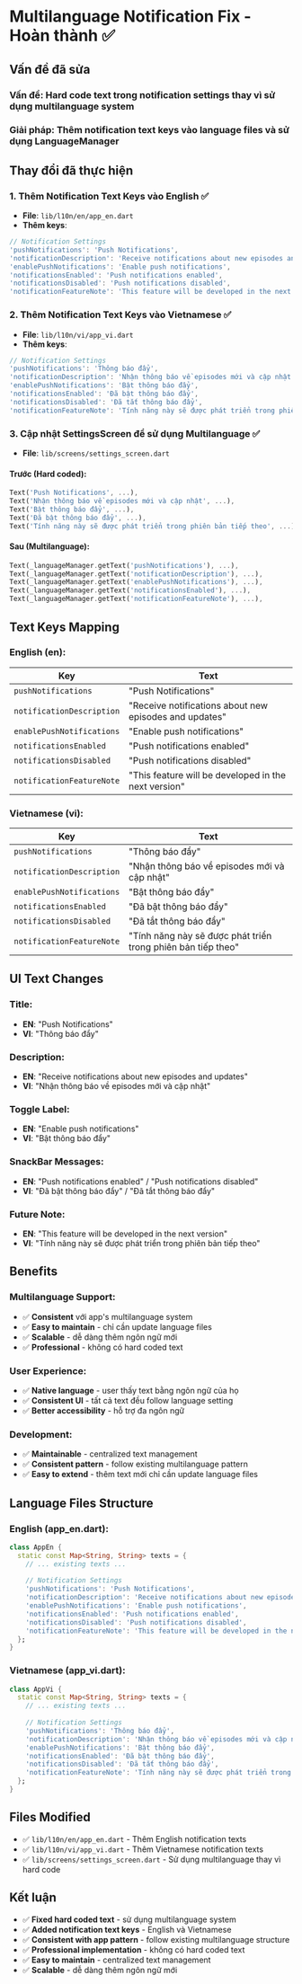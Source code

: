 # Multilanguage Notification Fix - Hoàn thành ✅

## **Vấn đề đã sửa**

### **Vấn đề**: Hard code text trong notification settings thay vì sử dụng multilanguage system

### **Giải pháp**: Thêm notification text keys vào language files và sử dụng LanguageManager

## **Thay đổi đã thực hiện**

### **1. Thêm Notification Text Keys vào English** ✅
- **File**: `lib/l10n/en/app_en.dart`
- **Thêm keys**:
```dart
// Notification Settings
'pushNotifications': 'Push Notifications',
'notificationDescription': 'Receive notifications about new episodes and updates',
'enablePushNotifications': 'Enable push notifications',
'notificationsEnabled': 'Push notifications enabled',
'notificationsDisabled': 'Push notifications disabled',
'notificationFeatureNote': 'This feature will be developed in the next version',
```

### **2. Thêm Notification Text Keys vào Vietnamese** ✅
- **File**: `lib/l10n/vi/app_vi.dart`
- **Thêm keys**:
```dart
// Notification Settings
'pushNotifications': 'Thông báo đẩy',
'notificationDescription': 'Nhận thông báo về episodes mới và cập nhật',
'enablePushNotifications': 'Bật thông báo đẩy',
'notificationsEnabled': 'Đã bật thông báo đẩy',
'notificationsDisabled': 'Đã tắt thông báo đẩy',
'notificationFeatureNote': 'Tính năng này sẽ được phát triển trong phiên bản tiếp theo',
```

### **3. Cập nhật SettingsScreen để sử dụng Multilanguage** ✅
- **File**: `lib/screens/settings_screen.dart`

#### **Trước (Hard coded)**:
```dart
Text('Push Notifications', ...),
Text('Nhận thông báo về episodes mới và cập nhật', ...),
Text('Bật thông báo đẩy', ...),
Text('Đã bật thông báo đẩy', ...),
Text('Tính năng này sẽ được phát triển trong phiên bản tiếp theo', ...),
```

#### **Sau (Multilanguage)**:
```dart
Text(_languageManager.getText('pushNotifications'), ...),
Text(_languageManager.getText('notificationDescription'), ...),
Text(_languageManager.getText('enablePushNotifications'), ...),
Text(_languageManager.getText('notificationsEnabled'), ...),
Text(_languageManager.getText('notificationFeatureNote'), ...),
```

## **Text Keys Mapping**

### **English (en)**:
| Key | Text |
|-----|------|
| `pushNotifications` | "Push Notifications" |
| `notificationDescription` | "Receive notifications about new episodes and updates" |
| `enablePushNotifications` | "Enable push notifications" |
| `notificationsEnabled` | "Push notifications enabled" |
| `notificationsDisabled` | "Push notifications disabled" |
| `notificationFeatureNote` | "This feature will be developed in the next version" |

### **Vietnamese (vi)**:
| Key | Text |
|-----|------|
| `pushNotifications` | "Thông báo đẩy" |
| `notificationDescription` | "Nhận thông báo về episodes mới và cập nhật" |
| `enablePushNotifications` | "Bật thông báo đẩy" |
| `notificationsEnabled` | "Đã bật thông báo đẩy" |
| `notificationsDisabled` | "Đã tắt thông báo đẩy" |
| `notificationFeatureNote` | "Tính năng này sẽ được phát triển trong phiên bản tiếp theo" |

## **UI Text Changes**

### **Title**:
- **EN**: "Push Notifications"
- **VI**: "Thông báo đẩy"

### **Description**:
- **EN**: "Receive notifications about new episodes and updates"
- **VI**: "Nhận thông báo về episodes mới và cập nhật"

### **Toggle Label**:
- **EN**: "Enable push notifications"
- **VI**: "Bật thông báo đẩy"

### **SnackBar Messages**:
- **EN**: "Push notifications enabled" / "Push notifications disabled"
- **VI**: "Đã bật thông báo đẩy" / "Đã tắt thông báo đẩy"

### **Future Note**:
- **EN**: "This feature will be developed in the next version"
- **VI**: "Tính năng này sẽ được phát triển trong phiên bản tiếp theo"

## **Benefits**

### **Multilanguage Support**:
- ✅ **Consistent** với app's multilanguage system
- ✅ **Easy to maintain** - chỉ cần update language files
- ✅ **Scalable** - dễ dàng thêm ngôn ngữ mới
- ✅ **Professional** - không có hard coded text

### **User Experience**:
- ✅ **Native language** - user thấy text bằng ngôn ngữ của họ
- ✅ **Consistent UI** - tất cả text đều follow language setting
- ✅ **Better accessibility** - hỗ trợ đa ngôn ngữ

### **Development**:
- ✅ **Maintainable** - centralized text management
- ✅ **Consistent pattern** - follow existing multilanguage pattern
- ✅ **Easy to extend** - thêm text mới chỉ cần update language files

## **Language Files Structure**

### **English (app_en.dart)**:
```dart
class AppEn {
  static const Map<String, String> texts = {
    // ... existing texts ...
    
    // Notification Settings
    'pushNotifications': 'Push Notifications',
    'notificationDescription': 'Receive notifications about new episodes and updates',
    'enablePushNotifications': 'Enable push notifications',
    'notificationsEnabled': 'Push notifications enabled',
    'notificationsDisabled': 'Push notifications disabled',
    'notificationFeatureNote': 'This feature will be developed in the next version',
  };
}
```

### **Vietnamese (app_vi.dart)**:
```dart
class AppVi {
  static const Map<String, String> texts = {
    // ... existing texts ...
    
    // Notification Settings
    'pushNotifications': 'Thông báo đẩy',
    'notificationDescription': 'Nhận thông báo về episodes mới và cập nhật',
    'enablePushNotifications': 'Bật thông báo đẩy',
    'notificationsEnabled': 'Đã bật thông báo đẩy',
    'notificationsDisabled': 'Đã tắt thông báo đẩy',
    'notificationFeatureNote': 'Tính năng này sẽ được phát triển trong phiên bản tiếp theo',
  };
}
```

## **Files Modified**
- ✅ `lib/l10n/en/app_en.dart` - Thêm English notification texts
- ✅ `lib/l10n/vi/app_vi.dart` - Thêm Vietnamese notification texts
- ✅ `lib/screens/settings_screen.dart` - Sử dụng multilanguage thay vì hard code

## **Kết luận**
- ✅ **Fixed hard coded text** - sử dụng multilanguage system
- ✅ **Added notification text keys** - English và Vietnamese
- ✅ **Consistent with app pattern** - follow existing multilanguage structure
- ✅ **Professional implementation** - không có hard coded text
- ✅ **Easy to maintain** - centralized text management
- ✅ **Scalable** - dễ dàng thêm ngôn ngữ mới


